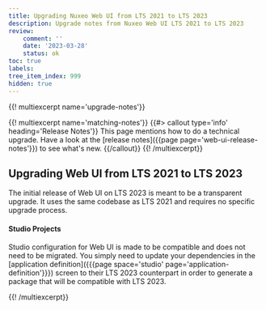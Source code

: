 ```yaml
---
title: Upgrading Nuxeo Web UI from LTS 2021 to LTS 2023
description: Upgrade notes from Nuxeo Web UI LTS 2021 to LTS 2023
review:
    comment: ''
    date: '2023-03-28'
    status: ok
toc: true
labels:
tree_item_index: 999
hidden: true
---
```


{{! multiexcerpt name='upgrade-notes'}}

{{! multiexcerpt name='matching-notes'}}
{{#> callout type='info' heading='Release Notes'}}
This page mentions how to do a technical upgrade. Have a look at the [release notes]({{page page='web-ui-release-notes'}}) to see what's new.
{{/callout}}
{{! /multiexcerpt}}

## Upgrading Web UI from LTS 2021 to LTS 2023

The initial release of Web UI on LTS 2023 is meant to be a transparent upgrade. It uses the same codebase as LTS 2021 and requires no specific upgrade process.

#### Studio Projects

Studio configuration for Web UI is made to be compatible and does not need to be migrated. You simply need to update your dependencies in the [application definition]({{{page space='studio' page='application-definition'}}}) screen to their LTS 2023 counterpart in order to generate a package that will be compatible with LTS 2023.

{{! /multiexcerpt}}
